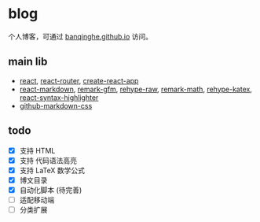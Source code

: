 # blog

个人博客，可通过 [banqinghe.github.io](https://banqinghe.github.io) 访问。

## main lib

- [react](https://github.com/facebook/react), [react-router](https://github.com/ReactTraining/react-router), [create-react-app](https://github.com/facebook/create-react-app)
- [react-markdown](https://github.com/remarkjs/react-markdown), [remark-gfm](https://github.com/remarkjs/remark-gfm), [rehype-raw](https://github.com/rehypejs/rehype-raw), [remark-math](https://github.com/remarkjs/remark-math), [rehype-katex](https://github.com/remarkjs/remark-math/tree/main/packages/rehype-katex), [react-syntax-highlighter](https://github.com/react-syntax-highlighter/react-syntax-highlighter)
- [github-markdown-css](https://github.com/sindresorhus/github-markdown-css)

## todo

* [x] 支持 HTML
* [x] 支持 代码语法高亮
* [x] 支持 LaTeX 数学公式
* [x] 博文目录
* [x] 自动化脚本 (待完善)
* [ ] 适配移动端
* [ ] 分类扩展
